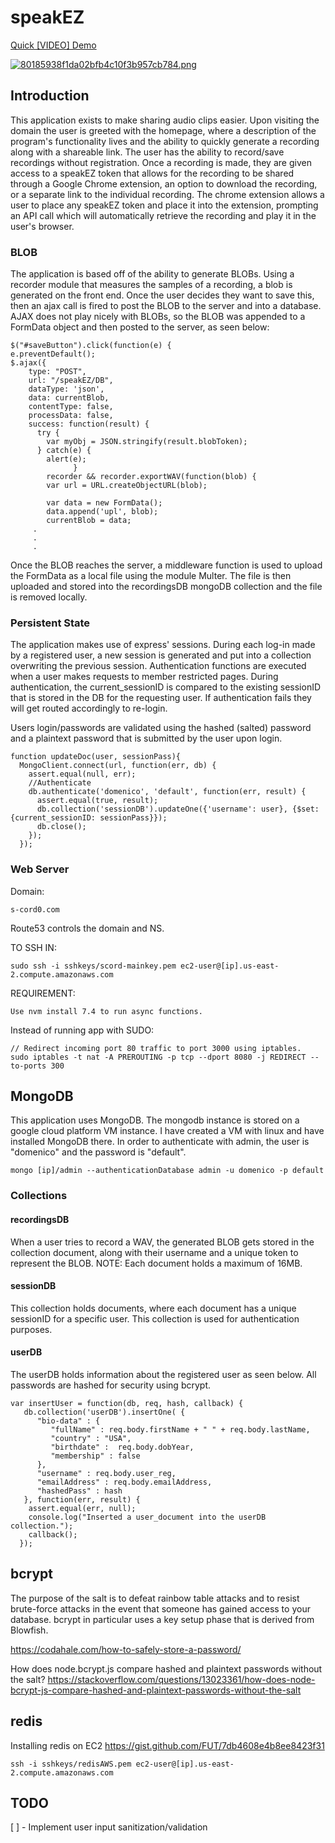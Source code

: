 # speakEZ

[Quick [VIDEO] Demo](https://www.youtube.com/watch?v=LLqZFrmpqeM)

[![80185938f1da02bfb4c10f3b957cb784.png](https://i.postimg.cc/QtWbgFN0/80185938f1da02bfb4c10f3b957cb784.png)](https://postimg.cc/tZpWpCxx)

## Introduction

This application exists to make sharing audio clips easier. Upon visiting the domain the user is greeted with the homepage, where a description of the program's functionality lives and the ability to quickly generate a recording along with a shareable link. The user has the ability to record/save recordings without registration. Once a recording is made, they are given access to a speakEZ token that allows for the recording to be shared through a Google Chrome extension, an option to download the recording, or a separate link to the individual recording. The chrome extension allows a user to place any speakEZ token and place it into the extension, prompting an API call which will automatically retrieve the recording and play it in the user's browser. 


### BLOB

The application is based off of the ability to generate BLOBs. Using a recorder module that measures the samples of a recording, a blob is generated on the front end. Once the user decides they want to save this, then an ajax call is fired to post the BLOB to the server and into a database. AJAX does not play nicely with BLOBs, so the BLOB was appended to a FormData object and then posted to the server, as seen below:

    $("#saveButton").click(function(e) {
    e.preventDefault();
    $.ajax({
        type: "POST",
        url: "/speakEZ/DB",
        dataType: 'json',   
        data: currentBlob,
        contentType: false,
        processData: false,         
        success: function(result) {
          try {
            var myObj = JSON.stringify(result.blobToken);
          } catch(e) {
            alert(e);
                  }
            recorder && recorder.exportWAV(function(blob) {
            var url = URL.createObjectURL(blob);
      
            var data = new FormData();
            data.append('upl', blob);
            currentBlob = data;
         .
         .
         .
         
Once the BLOB reaches the server, a middleware function is used to upload the FormData as a local file using the module Multer. The file is then uploaded and stored into the recordingsDB mongoDB collection and the file is removed locally.
  
 ### Persistent State
 
The application makes use of express' sessions. During each log-in made by a registered user, a new session is generated and put into a collection overwriting the previous session. Authentication functions are executed when a user makes requests to member restricted pages. During authentication, the current_sessionID is compared to the existing sessionID that is stored in the DB for the requesting user. If authentication fails they will get routed accordingly to re-login.

Users login/passwords are validated using the hashed (salted) password and a plaintext password that is submitted by the user upon login. 

    function updateDoc(user, sessionPass){
      MongoClient.connect(url, function(err, db) {
        assert.equal(null, err);
        //Authenticate
        db.authenticate('domenico', 'default', function(err, result) {
          assert.equal(true, result);
          db.collection('sessionDB').updateOne({'username': user}, {$set: {current_sessionID: sessionPass}});
          db.close();
        });
      });

### Web Server

Domain:
    
    s-cord0.com

Route53 controls the domain and NS.

TO SSH IN:

    sudo ssh -i sshkeys/scord-mainkey.pem ec2-user@[ip].us-east-2.compute.amazonaws.com

REQUIREMENT:

    Use nvm install 7.4 to run async functions.

Instead of running app with SUDO:

    // Redirect incoming port 80 traffic to port 3000 using iptables.
    sudo iptables -t nat -A PREROUTING -p tcp --dport 8080 -j REDIRECT --to-ports 300

## MongoDB

This application uses MongoDB. The mongodb instance is stored on a google cloud platform VM instance. I have created a VM with linux and have installed MongoDB there. In order to authenticate with admin, the user is "domenico" and the password is "default". 

    mongo [ip]/admin --authenticationDatabase admin -u domenico -p default

### Collections

#### recordingsDB

When a user tries to record a WAV, the generated BLOB gets stored in the collection document, along with their username and a unique token to represent the BLOB. NOTE: Each document holds a maximum of 16MB. 

#### sessionDB

This collection holds documents, where each document has a unique sessionID for a specific user. This collection is used
for authentication purposes. 

#### userDB

The userDB holds information about the registered user as seen below.
All passwords are hashed for security using bcrypt. 

    var insertUser = function(db, req, hash, callback) {
       db.collection('userDB').insertOne( {
          "bio-data" : {
             "fullName" : req.body.firstName + " " + req.body.lastName, 
             "country" : "USA",
             "birthdate" :  req.body.dobYear,
             "membership" : false
          },
          "username" : req.body.user_reg,
          "emailAddress" : req.body.emailAddress,
          "hashedPass" : hash
       }, function(err, result) {
        assert.equal(err, null);
        console.log("Inserted a user_document into the userDB collection.");
        callback();
      });

## bcrypt     

The purpose of the salt is to defeat rainbow table attacks and to resist brute-force attacks in the event that
someone has gained access to your database. bcrypt in particular uses a key setup phase that is derived from Blowfish.

https://codahale.com/how-to-safely-store-a-password/

How does node.bcrypt.js compare hashed and plaintext passwords without the salt?
https://stackoverflow.com/questions/13023361/how-does-node-bcrypt-js-compare-hashed-and-plaintext-passwords-without-the-salt

## redis

Installing redis on EC2 
https://gist.github.com/FUT/7db4608e4b8ee8423f31

    ssh -i sshkeys/redisAWS.pem ec2-user@[ip].us-east-2.compute.amazonaws.com

## TODO

[ ] - Implement user input sanitization/validation
